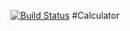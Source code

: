 [![Build Status](https://travis-ci.org/AtomIOI/CalculatorTwo.svg?branch=master)](https://travis-ci.org/AtomIOI/CalculatorTwo)
#Calculator
